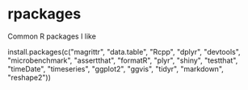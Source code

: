 rpackages
=========

Common R packages I like


install.packages(c("magrittr", "data.table", "Rcpp", "dplyr", "devtools", "microbenchmark", "assertthat", "formatR", "plyr", "shiny", "testthat", "timeDate", "timeseries", "ggplot2", "ggvis", "tidyr", "markdown", "reshape2"))
